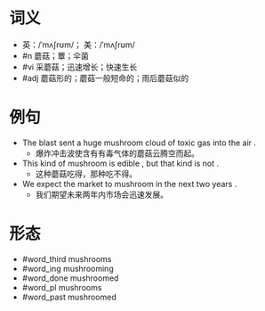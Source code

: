 # 词义
- 英：/ˈmʌʃrʊm/； 美：/ˈmʌʃrʊm/
- #n 蘑菇；蕈；伞菌
- #vi 采蘑菇；迅速增长；快速生长
- #adj 蘑菇形的；蘑菇一般短命的；雨后蘑菇似的
# 例句
- The blast sent a huge mushroom cloud of toxic gas into the air .
	- 爆炸冲击波使含有有毒气体的蘑菇云腾空而起。
- This kind of mushroom is edible , but that kind is not .
	- 这种蘑菇吃得，那种吃不得。
- We expect the market to mushroom in the next two years .
	- 我们期望未来两年内市场会迅速发展。
# 形态
- #word_third mushrooms
- #word_ing mushrooming
- #word_done mushroomed
- #word_pl mushrooms
- #word_past mushroomed
